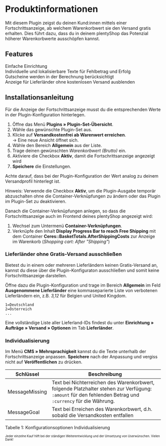 # Produktinformationen

Mit diesem Plugin zeigst du deinen Kund:innen mittels einer Fortschrittsanzeige, ab welchem Warenkorbwert sie den Versand gratis erhalten. Dies führt dazu, dass du in deinem plentyShop das Potenzial höherer Warenkorbwerte ausschöpfen kannst.

## Features

<i aria-hidden="true" class="fa fa-fw fa-check-square text-success"></i> Einfache Einrichtung<br>
<i aria-hidden="true" class="fa fa-fw fa-check-square text-success"></i>Individuelle und lokalisierbare Texte für Fehlbetrag und Erfolg<br>
<i aria-hidden="true" class="fa fa-fw fa-check-square text-success"></i> Gutscheine werden in der Berechnung berücksichtigt<br>
<i aria-hidden="true" class="fa fa-fw fa-check-square text-success"></i> Anzeige für Lieferländer ohne kostenlosen Versand ausblenden

## Installationsanleitung

Für die Anzeige der Fortschrittsanzeige musst du die entsprechenden Werte in der Plugin-Konfiguration hinterlegen.

1. Öffne das Menü **Plugins » Plugin-Set-Übersicht**.
2. Wähle das gewünschte Plugin-Set aus.
3. Klicke auf **Versandkostenfrei ab Warenwert erreichen**.<br>→ Eine neue Ansicht öffnet sich.
4. Wähle den Bereich **Allgemein** aus der Liste.
5. Trage deinen gewünschten _Warenkorbwert (Brutto)_ ein.
6. Aktiviere die Checkbox **Aktiv**, damit die Fortschrittsanzeige angezeigt wird
7. **Speichere** die Einstellungen.

<div class="alert alert-info" role="alert">
    Achte darauf, dass bei der Plugin-Konfiguration der Wert analog zu deinem Versandprofil hinterlegt ist.
</div>

Hinweis: Verwende die Checkbox **Aktiv**, um die Plugin-Ausgabe temporär abzuschalten ohne die Container-Verknüpfungen zu ändern oder das Plugin im Plugin-Set zu deaktivieren.

Danach die Container-Verknüpfungen anlegen, so dass die Fortschrittsanzeige auch im Frontend deines plentyShop angezeigt wird:

1. Wechsel zum Untermenü **Container-Verknüpfungen**.
1. Verknüpfe den Inhalt **Display Progress Bar to reach Free Shipping** mit dem Container **Ceres::BasketTotals.AfterShippingCosts** zur Anzeige im Warenkorb (_Shopping cart: After "Shipping"_)

### Lieferländer ohne Gratis-Versand ausschließen

Bietest du in einem oder mehreren Lieferländern keinen Gratis-Versand an, kannst du diese über die Plugin-Konfiguraton ausschließen und somit keine Fortschrittsanzeige darstellen.

Öffne dazu die Plugin-Konfiguration und trage im Bereich **Allgemein** im Feld **Ausgenommene Lieferländer** eine kommaseparierte Liste von verbotenen Lieferländern ein, z.B. _3,12_ für Belgien und United Kingdom.

    1=Deutschland
    2=Österreich
    ...
    
Eine vollständige Liste aller Lieferland-IDs findest du unter **Einrichtung » Aufträge » Versand » Optionen** im Tab **Lieferländer**.

### Individualisierung

Im Menü **CMS » Mehrsprachigkeit** kannst du die Texte unterhalb der Fortschrittsanzeige anpassen. **Speichere** nach der Anpassung und vergiss nicht auf **Veröffentlichen** zu drücken.

| Schlüssel                          | Beschreibung  |
|------------------------------------|---------------|
| MessageMissing | Text bei Nichterreichen des Warenkorbwert, folgende Platzhalter stehen zur Verfügung: `:amount` für den fehlenden Betrag und `:currency` für die Währung. |
| MessageGoal | Text bei Erreichen des Warenkorbwert, d.h. sobald die Versandkosten entfallen |

Tabelle 1: Konfigurationsoptionen Individualisierung


<sub><sup>Jeder einzelne Kauf hilft bei der ständigen Weiterentwicklung und der Umsetzung von Userwünschen. Vielen Dank!</sup></sub>